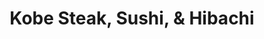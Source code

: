 ---
layout: place
title: Kobe Steak, Sushi, & Hibachi
permalink: /georgia/cartersville/kobe-steak-sushi-hibachi.html
stateAbbr: GA
stateName: Georgia
cityName: Cartersville
seo:
  type: restaurant
  links: https://kobecartersville.com/
place_id: ChIJnWdJwgxP9YgR16e1yr8eYCU
photos:
  - name: >-
      places/ChIJnWdJwgxP9YgR16e1yr8eYCU/photos/AeeoHcLoqkGpH4k1gG_u0y7VS92FTDesKvNrGsmwLFlcDluvSETRocnVC3oz9VUCeY1IfMaFX1D9xPpMa35SVg7XwtCliDSapysChdw40uDgBPq6l7r9L2mATeTzmvfgtMkkY3ZupQSbE4KZriGXJQwUSwclxJIS_zWhp0e1-F_RvVbDBMUlWP-UopIQ1Opr43tSG_ROVyi8_0JleX6PcRNeTsjsl_ZueQpxD_FygOw7piR2RTQlgzBjkKDIEapOx-JCXl5rCKKtpqoYvF-5Yh9Fi-4mwnA2pYDHQ0oonj9ql7FBNQ
    widthPx: 800
    heightPx: 800
    authorAttributions:
      - displayName: Kobe Steak, Sushi, & Hibachi
        uri: https://maps.google.com/maps/contrib/114335228445965773967
        photoUri: >-
          https://lh3.googleusercontent.com/a/ACg8ocIYXTxvW1PR_97m4_P5opt1tuDOEpE582sH7TTnj0H73YbGFQ=s100-p-k-no-mo
    flagContentUri: >-
      https://www.google.com/local/imagery/report/?cb_client=maps_api_places.places_api&image_key=!1e10!2sAF1QipM6KalVE8SC13M_2G6n-DAMs9ovxXQfigkgsold&hl=en-US
    googleMapsUri: >-
      https://www.google.com/maps/place//data=!3m4!1e2!3m2!1sAF1QipM6KalVE8SC13M_2G6n-DAMs9ovxXQfigkgsold!2e10!4m2!3m1!1s0x88f54f0cc249679d:0x25601ebfcab5a7d7
  - name: >-
      places/ChIJnWdJwgxP9YgR16e1yr8eYCU/photos/AeeoHcJCaiuvrOYOm2MPvNe4pFvszc_hyjdSuXrkmBvX2WsHsYm9M50xo6oGI87MaW0HrE0aWT-jGWWnHM0F1rqeOtqUL0fTyAnVMvsfhqIJbihY5MIeGCyHKhX6rvRPYQuiiicaKToJnp8VjZogLmyQY9-d1QIIERuXLZA542BkOYIbvkBB8CWvG7Sc7pqZ2AMT6Ln8egx3NYGPsftnijW8e0vXY8H0Zxl1Sdovgha1UukSgDzJS-r8GCl4eNcn85ItWDE3QhkJcdOujYMlrwujZJ5_zjZ59BdWSJJKtRY5zxBCCg
    widthPx: 800
    heightPx: 800
    authorAttributions:
      - displayName: Kobe Steak, Sushi, & Hibachi
        uri: https://maps.google.com/maps/contrib/114335228445965773967
        photoUri: >-
          https://lh3.googleusercontent.com/a/ACg8ocIYXTxvW1PR_97m4_P5opt1tuDOEpE582sH7TTnj0H73YbGFQ=s100-p-k-no-mo
    flagContentUri: >-
      https://www.google.com/local/imagery/report/?cb_client=maps_api_places.places_api&image_key=!1e10!2sAF1QipMQxmDrLFqjqp0_z0GxRgcO9W4OZMXul5R47cwl&hl=en-US
    googleMapsUri: >-
      https://www.google.com/maps/place//data=!3m4!1e2!3m2!1sAF1QipMQxmDrLFqjqp0_z0GxRgcO9W4OZMXul5R47cwl!2e10!4m2!3m1!1s0x88f54f0cc249679d:0x25601ebfcab5a7d7
  - name: >-
      places/ChIJnWdJwgxP9YgR16e1yr8eYCU/photos/AeeoHcKbGlrxz_hviyT9ZsRL-rC9BWyCeQql018BE565apTZb0j4xRAjNSyY1koDuhkQuibZ8394jZi9KbID-lVNXfGwTn_VG3EFowR7_DR60F-FaiNnPlwXXjc8tFCzeqKQJ_DkqwdgJ49MfGN-NdCMp5inQVdyC2AsZsowKUz-x_lVKGWmfLoqCmIK49ei2TkLUa628vvxn5egHwmc-VpTNXahz_-1Lflcf6oIhFuf21_vNz6WKnyJGMTkpFhHC2btM5O_by8GSBmKc1KvWCxIzgkhZDdgSurOL_Fynlzi1nW1iQ
    widthPx: 800
    heightPx: 800
    authorAttributions:
      - displayName: Kobe Steak, Sushi, & Hibachi
        uri: https://maps.google.com/maps/contrib/114335228445965773967
        photoUri: >-
          https://lh3.googleusercontent.com/a/ACg8ocIYXTxvW1PR_97m4_P5opt1tuDOEpE582sH7TTnj0H73YbGFQ=s100-p-k-no-mo
    flagContentUri: >-
      https://www.google.com/local/imagery/report/?cb_client=maps_api_places.places_api&image_key=!1e10!2sAF1QipOhaD-jvX6oh4oHM1snPL9Xs9o6rNQ87CcL8MyW&hl=en-US
    googleMapsUri: >-
      https://www.google.com/maps/place//data=!3m4!1e2!3m2!1sAF1QipOhaD-jvX6oh4oHM1snPL9Xs9o6rNQ87CcL8MyW!2e10!4m2!3m1!1s0x88f54f0cc249679d:0x25601ebfcab5a7d7
  - name: >-
      places/ChIJnWdJwgxP9YgR16e1yr8eYCU/photos/AeeoHcLPvLWFTFSy4JpI32ocpb5pLK4XZBQ0AuKnGns73kt58Bax9QTr-QogbHvPxNwMlhcdTNpZ4YMRj6rD3Luv1VMv4qMz3OdLjTfqFQ85fdSCrMGWkZrffGheUUXMFx6G31QBAy4JXFm54ITQwaYIU2tgPQmLzTTYjB8whxwk9_Vh0obbARf6v38FjBmtUkMREeBiAHDmGBY9N3fiC45YEYvWVqO4ZTBHQkyUNtm1YCuAUSWm7K3K-riJ_ee1y7O3I34W0Ddcum2q_xDaA7QMOlZyYlJQL7Ss0d_vSHnO1OwPc-7pzV8GdBkkCuwkWZmJxH3jUEpBBQM6oqerdsmQ1YlvKA0KcUAF8BZUxDgtz-1_cZDiz8ygLmv0KmBJUerTLyl0aw0-CZJ_S_DG-ZMuesEyYdvh4VU0HVMj-rqZEfvEDg
    widthPx: 3024
    heightPx: 3024
    authorAttributions:
      - displayName: Jessica
        uri: https://maps.google.com/maps/contrib/107703069553562763668
        photoUri: >-
          https://lh3.googleusercontent.com/a-/ALV-UjUMV5Kg3KHom7vobUuYabsxClfLdmDXmEPMYUx5tjbEGTuhYeXPvQ=s100-p-k-no-mo
    flagContentUri: >-
      https://www.google.com/local/imagery/report/?cb_client=maps_api_places.places_api&image_key=!1e10!2sCIHM0ogKEICAgICbjvWJfA&hl=en-US
    googleMapsUri: >-
      https://www.google.com/maps/place//data=!3m4!1e2!3m2!1sCIHM0ogKEICAgICbjvWJfA!2e10!4m2!3m1!1s0x88f54f0cc249679d:0x25601ebfcab5a7d7
  - name: >-
      places/ChIJnWdJwgxP9YgR16e1yr8eYCU/photos/AeeoHcJ-i5QN1ta1vTsOvWlls0Br2VYboDl07iLTID491Zf-Yu5OjeCf-JsQ2x1Yo4C-j3f6mVoFQBjxvGeocKuJLGk5Tp2IEfGiNHxhLFvmLQoJAbo8DienBXeH3OW0CpPdFcF3W_T_vf30otAvG05d0wlbEzCvMg8XTsy0aMQxpbuFH4uKAkSK8j_bLZXu34lS8k1TsZRILlxUISJqK_to-4t650cP-0ZBQk8nZgTbSyeOIUlfSEXy2t0XF_GMggf_VZ9IyxN12FZtlXwM6oKO7TjMqfxIKQxVO6pqVcqhSR6W7K930BNuvSGrkw4gbW9lpL0unm9mKD4JefRDYM5bskCqLWXneu8PiacA9XmUTh_kIXdIjL3jizQq83UloyDNQbEHJhafr0I5xy2HdcQhhgkz05vMES4o1FMKOLHAUaA
    widthPx: 4080
    heightPx: 3072
    authorAttributions:
      - displayName: Naoki Iwaoka
        uri: https://maps.google.com/maps/contrib/108853139305673042579
        photoUri: >-
          https://lh3.googleusercontent.com/a-/ALV-UjVbdqUezZMRrAuEwaRCAh7mOaX-qA5HqtiBjqwUGc4Tg8ENtsFxkw=s100-p-k-no-mo
    flagContentUri: >-
      https://www.google.com/local/imagery/report/?cb_client=maps_api_places.places_api&image_key=!1e10!2sCIHM0ogKEICAgID_jKSHEA&hl=en-US
    googleMapsUri: >-
      https://www.google.com/maps/place//data=!3m4!1e2!3m2!1sCIHM0ogKEICAgID_jKSHEA!2e10!4m2!3m1!1s0x88f54f0cc249679d:0x25601ebfcab5a7d7
  - name: >-
      places/ChIJnWdJwgxP9YgR16e1yr8eYCU/photos/AeeoHcL-r8dYwnMJEmyn_iHM5miZiocZxNePY2E669dBCeNk2bAK4scUm15jpr5VDQFVzgDHvR-QNbS2QI6LDg9ESlTgrBPRhDqBd5zE919PimdTAsm-mP10LrNvWZZmNIVe1Qz6Ov7DY1CZtZ62_EBE-rkKR1AhYcMORyZH5gNMX2Q2Q2p70MdqLs21ecsA6bIt4wLYAkh4DUJv2lOSZQ_o0FsbrhRsfoe4DNE5cADbufwL7C4mni_c9TV96BQyjoTdsbibu11phEAHsvpQi7RzB1YIQqKGlvxUCjyEf4tVU-2-TQ
    widthPx: 800
    heightPx: 800
    authorAttributions:
      - displayName: Kobe Steak, Sushi, & Hibachi
        uri: https://maps.google.com/maps/contrib/114335228445965773967
        photoUri: >-
          https://lh3.googleusercontent.com/a/ACg8ocIYXTxvW1PR_97m4_P5opt1tuDOEpE582sH7TTnj0H73YbGFQ=s100-p-k-no-mo
    flagContentUri: >-
      https://www.google.com/local/imagery/report/?cb_client=maps_api_places.places_api&image_key=!1e10!2sAF1QipNuL1CIzDqlUuL-slLcnPhVeEEJbsoywjJB38h9&hl=en-US
    googleMapsUri: >-
      https://www.google.com/maps/place//data=!3m4!1e2!3m2!1sAF1QipNuL1CIzDqlUuL-slLcnPhVeEEJbsoywjJB38h9!2e10!4m2!3m1!1s0x88f54f0cc249679d:0x25601ebfcab5a7d7
  - name: >-
      places/ChIJnWdJwgxP9YgR16e1yr8eYCU/photos/AeeoHcKc4MsSrzzi4NLYjy0wmpIl34uPE4IzZTqRSHssko8tex_c6Ke1qZOpewYEJkPujB9l3PWVwsOuUyf-jwwCDpC0in099xFgRckXz--j_gffJzbdh_Cw1DWf0SQJx7mkwpx0CvZXdF4oQwUiGVKe6fhvl0Kc_RXDzmI_0GrVZT6wHeYP1ZyCOoo2M5Yb3rMSrsPkEghZ0ppt437apfXSyn3Y86bk7dgM8C4pDw2MJjKcGjQv-SeK7N-bP96dB9TIdl2pN7qxn2dlrGi_tbECcuX0DDik5Vduo-1V4OJVV6N9qQ
    widthPx: 800
    heightPx: 800
    authorAttributions:
      - displayName: Kobe Steak, Sushi, & Hibachi
        uri: https://maps.google.com/maps/contrib/114335228445965773967
        photoUri: >-
          https://lh3.googleusercontent.com/a/ACg8ocIYXTxvW1PR_97m4_P5opt1tuDOEpE582sH7TTnj0H73YbGFQ=s100-p-k-no-mo
    flagContentUri: >-
      https://www.google.com/local/imagery/report/?cb_client=maps_api_places.places_api&image_key=!1e10!2sAF1QipMB4JNcTkAcamh-Zon0VfEDEidjDtqdhv8SMCFT&hl=en-US
    googleMapsUri: >-
      https://www.google.com/maps/place//data=!3m4!1e2!3m2!1sAF1QipMB4JNcTkAcamh-Zon0VfEDEidjDtqdhv8SMCFT!2e10!4m2!3m1!1s0x88f54f0cc249679d:0x25601ebfcab5a7d7
  - name: >-
      places/ChIJnWdJwgxP9YgR16e1yr8eYCU/photos/AeeoHcIfdLW-nSYqix-UPabaHoJnZYOmiUeiLLphTbV45d27h--MoQMDh_x8d_VlYImffgOBdNv60dY9m0U-1q64QIx3ukLslc-HAw9xqd2w72eSDnbvd9BbpMbGHbANwRaPAXkMv6-kSm4vgB6HH1-y3Qkx_1KJ4l6QiHROpTmbeFv-RrJaRT232gefLIgGaUqYtGmsv6r8AMPQLQCuADqI46Dp-hnyIkjsPKcK2aXhb2LS04eto-JGZe1zxPpm7EAKgKEX_cTMUWjCRA2VtOQXveOp1nGn8gdK-36Q60ZrDS2MeA
    widthPx: 800
    heightPx: 800
    authorAttributions:
      - displayName: Kobe Steak, Sushi, & Hibachi
        uri: https://maps.google.com/maps/contrib/114335228445965773967
        photoUri: >-
          https://lh3.googleusercontent.com/a/ACg8ocIYXTxvW1PR_97m4_P5opt1tuDOEpE582sH7TTnj0H73YbGFQ=s100-p-k-no-mo
    flagContentUri: >-
      https://www.google.com/local/imagery/report/?cb_client=maps_api_places.places_api&image_key=!1e10!2sAF1QipP3RRM7WTO2CfboIz9QykUVDd-Pdnyia2b1rU4A&hl=en-US
    googleMapsUri: >-
      https://www.google.com/maps/place//data=!3m4!1e2!3m2!1sAF1QipP3RRM7WTO2CfboIz9QykUVDd-Pdnyia2b1rU4A!2e10!4m2!3m1!1s0x88f54f0cc249679d:0x25601ebfcab5a7d7
  - name: >-
      places/ChIJnWdJwgxP9YgR16e1yr8eYCU/photos/AeeoHcKnUBSX87SXlVCCatH_1IK_nurVsouYlVbd3XObejIHgOuGDFm8wPVMFwJ0FX-rOW7ELtYQfSjvkOjn5EKMh_w5haZ0tC90d02PbVXQcx8tAE7tMvdpgATYfd-JbQfliuS0DDE-Nf9qsZh0VJKjdVWY2QxqCVVdC10Wv9Pbik5HPByerpqkKq3ds1lmvh88QuMmcWrWTBPvESsWoh5UXxoHaRDaJPzDtO1OW5CGcuedKmAl0fHtlx3aaT3lLD3m3VBbzrJoyu9AmZ_qPcG3CMI0xmxEBShzlbgPrfRpkIT_JA
    widthPx: 800
    heightPx: 800
    authorAttributions:
      - displayName: Kobe Steak, Sushi, & Hibachi
        uri: https://maps.google.com/maps/contrib/114335228445965773967
        photoUri: >-
          https://lh3.googleusercontent.com/a/ACg8ocIYXTxvW1PR_97m4_P5opt1tuDOEpE582sH7TTnj0H73YbGFQ=s100-p-k-no-mo
    flagContentUri: >-
      https://www.google.com/local/imagery/report/?cb_client=maps_api_places.places_api&image_key=!1e10!2sAF1QipM4mgv2-7PH7B7aiLk9drhG-g0B7LakhBx6U41z&hl=en-US
    googleMapsUri: >-
      https://www.google.com/maps/place//data=!3m4!1e2!3m2!1sAF1QipM4mgv2-7PH7B7aiLk9drhG-g0B7LakhBx6U41z!2e10!4m2!3m1!1s0x88f54f0cc249679d:0x25601ebfcab5a7d7
  - name: >-
      places/ChIJnWdJwgxP9YgR16e1yr8eYCU/photos/AeeoHcIUQHUTUrfgRlRq2SdUbjAAaQ9DF3ofLpeq6ZPE0zCS7QQ0Di-KieOUsznjP71Q3cJg-3t8qsxrvT506S2AKUjFp_NaTMykt12p6DQJv0h-15D9wifFiEdPq_w07knuYeTYUuCzMmA7xtAUx4SSsJ9wAQVCr2EObtn4FrC_K-K-7bkaZWComnLCsoiBfvEbbaRR5DD8holIxleDtaNZi_4Le4yFZvUDMsKO0b39Y5vUP5bBrMia-0-vkAIuUAc6YNIj1e1olVSLtXulGh64Kc4_PIIgFx-0z7R2i2CrIPiOYJ3jKBD7N0zstIiV5aVpM8J-Wv4vYW0X51Z56qTFWjGt_0JhWXuAc5W5TyhbHTBvdJMkuq00F8Koi2PNIutyVAyBSEZdKAzAQhBfQPyd5s95j8vMN_WiFCZk48JcBu9tLrvB
    widthPx: 1080
    heightPx: 1123
    authorAttributions:
      - displayName: Alexis A. Rivera De Jesus
        uri: https://maps.google.com/maps/contrib/116187734286470202240
        photoUri: >-
          https://lh3.googleusercontent.com/a-/ALV-UjU6SAi1vfVK1LbxWHZsIyjTCG79FHI2SBz8UIz9VO6yoJvSpDhY6w=s100-p-k-no-mo
    flagContentUri: >-
      https://www.google.com/local/imagery/report/?cb_client=maps_api_places.places_api&image_key=!1e10!2sCIHM0ogKEICAgIDL3pC-yAE&hl=en-US
    googleMapsUri: >-
      https://www.google.com/maps/place//data=!3m4!1e2!3m2!1sCIHM0ogKEICAgIDL3pC-yAE!2e10!4m2!3m1!1s0x88f54f0cc249679d:0x25601ebfcab5a7d7
address: 465 Cherokee Pl, Cartersville, GA 30121, USA
street: 465 Cherokee Pl
city: Cartersville
state: GA
zip: '30121'
country: USA
neighborhood: null
latitude: '34.173655'
longitude: '-84.781248'
accessibility_options:
  wheelchairAccessibleParking: true
  wheelchairAccessibleEntrance: true
  wheelchairAccessibleRestroom: true
  wheelchairAccessibleSeating: true
business_status: OPERATIONAL
name: Kobe Steak, Sushi, & Hibachi
google_maps_links:
  directionsUri: >-
    https://www.google.com/maps/dir//''/data=!4m7!4m6!1m1!4e2!1m2!1m1!1s0x88f54f0cc249679d:0x25601ebfcab5a7d7!3e0
  placeUri: https://maps.google.com/?cid=2693186386256046039
  writeAReviewUri: >-
    https://www.google.com/maps/place//data=!4m3!3m2!1s0x88f54f0cc249679d:0x25601ebfcab5a7d7!12e1
  reviewsUri: >-
    https://www.google.com/maps/place//data=!4m4!3m3!1s0x88f54f0cc249679d:0x25601ebfcab5a7d7!9m1!1b1
  photosUri: >-
    https://www.google.com/maps/place//data=!4m3!3m2!1s0x88f54f0cc249679d:0x25601ebfcab5a7d7!10e5
primary_type: Japanese Restaurant
opening_hours:
  regular: null
  current: null
secondary_opening_hours:
  regular:
    weekdayDescriptions: null
    type: null
  current:
    weekdayDescriptions: null
    type: null
phone: (470) 888-2969
price_level: PRICE_LEVEL_MODERATE
price_range: $20 &ndash; $30
rating: '4.3'
rating_count: 0
website: https://kobecartersville.com/
description: >-
  Discover Kobe Steak, Sushi, & Hibachi in Cartersville, GA$$$Nestled in
  Cartersville, GA, Kobe Steak, Sushi, & Hibachi stands out as a modern Japanese
  dining spot offering fresh sushi and hibachi options in a relaxed atmosphere.
  This establishment delights with its blend of flavorful dishes, including
  expertly prepared rolls and sizzling grill favorites that cater to those
  seeking authentic tastes. Visitors can enjoy a laid-back setting with
  thoughtful touches like accessibility features and outdoor seating, making it
  an inviting choice for casual meals or group gatherings. The menu highlights a
  variety of Japanese-inspired cuisine at moderate prices, perfect for anyone
  exploring top sushi spots nearby. Generous portions and a focus on quality
  ingredients ensure a satisfying experience for those looking for reliable
  dining options in the area.
generative_summary: >-
  Discover Kobe Steak, Sushi, & Hibachi in Cartersville, GA$$$Nestled in
  Cartersville, GA, Kobe Steak, Sushi, & Hibachi stands out as a modern Japanese
  dining spot offering fresh sushi and hibachi options in a relaxed atmosphere.
  This establishment delights with its blend of flavorful dishes, including
  expertly prepared rolls and sizzling grill favorites that cater to those
  seeking authentic tastes. Visitors can enjoy a laid-back setting with
  thoughtful touches like accessibility features and outdoor seating, making it
  an inviting choice for casual meals or group gatherings. The menu highlights a
  variety of Japanese-inspired cuisine at moderate prices, perfect for anyone
  exploring top sushi spots nearby. Generous portions and a focus on quality
  ingredients ensure a satisfying experience for those looking for reliable
  dining options in the area.
generative_disclosure: Summarized by AI using the Grok-3-Mini model.
reviews:
  - name: >-
      places/ChIJnWdJwgxP9YgR16e1yr8eYCU/reviews/ChdDSUhNMG9nS0VJQ0FnTURncklMVXdRRRAB
    relativePublishTimeDescription: a month ago
    rating: 5
    text:
      text: >-
        Had the bluefin special (sushi). It was amazing. The Kobe Soup is the
        best clear soup I've ever had in a sushi restaurant. The decor is also
        lovely.
      languageCode: en
    originalText:
      text: >-
        Had the bluefin special (sushi). It was amazing. The Kobe Soup is the
        best clear soup I've ever had in a sushi restaurant. The decor is also
        lovely.
      languageCode: en
    authorAttribution:
      displayName: Andrew Odinson
      uri: https://www.google.com/maps/contrib/118209168611303117610/reviews
      photoUri: >-
        https://lh3.googleusercontent.com/a-/ALV-UjVY84Epvbndmp_ozJQqiBf5slyqSXfb0VL0Q2NmzBajRDoUwDty=s128-c0x00000000-cc-rp-mo-ba3
    publishTime: '2025-02-23T01:31:41.822188Z'
    flagContentUri: >-
      https://www.google.com/local/review/rap/report?postId=ChdDSUhNMG9nS0VJQ0FnTURncklMVXdRRRAB&d=17924085&t=1
    googleMapsUri: >-
      https://www.google.com/maps/reviews/data=!4m6!14m5!1m4!2m3!1sChdDSUhNMG9nS0VJQ0FnTURncklMVXdRRRAB!2m1!1s0x88f54f0cc249679d:0x25601ebfcab5a7d7
  - name: >-
      places/ChIJnWdJwgxP9YgR16e1yr8eYCU/reviews/ChZDSUhNMG9nS0VJQ0FnSUQ3eHJLdmJREAE
    relativePublishTimeDescription: 7 months ago
    rating: 5
    text:
      text: >-
        The food is great, plenty per portion for 2 people. 8.5/10 The steak is
        the best option for sure. 9.5/10 The honeydew taste like honeydew. 8/10.
        The service at 9 pm was quick, 15ish minutes for the food to arrive so
        9/10 there.
      languageCode: en
    originalText:
      text: >-
        The food is great, plenty per portion for 2 people. 8.5/10 The steak is
        the best option for sure. 9.5/10 The honeydew taste like honeydew. 8/10.
        The service at 9 pm was quick, 15ish minutes for the food to arrive so
        9/10 there.
      languageCode: en
    authorAttribution:
      displayName: David Flooor
      uri: https://www.google.com/maps/contrib/117114435598948141435/reviews
      photoUri: >-
        https://lh3.googleusercontent.com/a/ACg8ocL5oDYQr69Qu7ZuhqaToellR-OsBOg5kUrRnL7PdpDKJTnTBIU=s128-c0x00000000-cc-rp-mo-ba3
    publishTime: '2024-08-23T21:35:42.139059Z'
    flagContentUri: >-
      https://www.google.com/local/review/rap/report?postId=ChZDSUhNMG9nS0VJQ0FnSUQ3eHJLdmJREAE&d=17924085&t=1
    googleMapsUri: >-
      https://www.google.com/maps/reviews/data=!4m6!14m5!1m4!2m3!1sChZDSUhNMG9nS0VJQ0FnSUQ3eHJLdmJREAE!2m1!1s0x88f54f0cc249679d:0x25601ebfcab5a7d7
  - name: >-
      places/ChIJnWdJwgxP9YgR16e1yr8eYCU/reviews/ChdDSUhNMG9nS0VJQ0FnTURnOGI3enpRRRAB
    relativePublishTimeDescription: a month ago
    rating: 5
    text:
      text: >-
        The food is really good, made fresh. We shared a steak and shrimp
        hibachi which was delish! It comes with several courses which we
        couldn’t finish even though we shared. On top of that, we happened to be
        there for the happy hour special, so it was essentially on sale.

        The service is always great, very nice and professional.
      languageCode: en
    originalText:
      text: >-
        The food is really good, made fresh. We shared a steak and shrimp
        hibachi which was delish! It comes with several courses which we
        couldn’t finish even though we shared. On top of that, we happened to be
        there for the happy hour special, so it was essentially on sale.

        The service is always great, very nice and professional.
      languageCode: en
    authorAttribution:
      displayName: Nancy Martinez
      uri: https://www.google.com/maps/contrib/101359613854941781647/reviews
      photoUri: >-
        https://lh3.googleusercontent.com/a-/ALV-UjU4XTx2ptvCm94z27V9_l-I1Z34xlVo4OhP4IiJ-5ROod2yD6gg=s128-c0x00000000-cc-rp-mo-ba2
    publishTime: '2025-02-25T15:27:06.991477Z'
    flagContentUri: >-
      https://www.google.com/local/review/rap/report?postId=ChdDSUhNMG9nS0VJQ0FnTURnOGI3enpRRRAB&d=17924085&t=1
    googleMapsUri: >-
      https://www.google.com/maps/reviews/data=!4m6!14m5!1m4!2m3!1sChdDSUhNMG9nS0VJQ0FnTURnOGI3enpRRRAB!2m1!1s0x88f54f0cc249679d:0x25601ebfcab5a7d7
  - name: >-
      places/ChIJnWdJwgxP9YgR16e1yr8eYCU/reviews/ChdDSUhNMG9nS0VJQ0FnSUNYal9QbDBRRRAB
    relativePublishTimeDescription: 5 months ago
    rating: 5
    text:
      text: >-
        Just passing through and stopped for sushi 🍣. It was an awesome
        experience, for sure!

        It's nice to have a different twist than the norm.
      languageCode: en
    originalText:
      text: >-
        Just passing through and stopped for sushi 🍣. It was an awesome
        experience, for sure!

        It's nice to have a different twist than the norm.
      languageCode: en
    authorAttribution:
      displayName: Barry Laminack
      uri: https://www.google.com/maps/contrib/113276680349330326904/reviews
      photoUri: >-
        https://lh3.googleusercontent.com/a-/ALV-UjXxJU0KNSA3lM9c7WFUAaLqOE_iF42eX5BgixMCiS3779idVIoVxA=s128-c0x00000000-cc-rp-mo-ba4
    publishTime: '2024-10-21T23:39:27.965255Z'
    flagContentUri: >-
      https://www.google.com/local/review/rap/report?postId=ChdDSUhNMG9nS0VJQ0FnSUNYal9QbDBRRRAB&d=17924085&t=1
    googleMapsUri: >-
      https://www.google.com/maps/reviews/data=!4m6!14m5!1m4!2m3!1sChdDSUhNMG9nS0VJQ0FnSUNYal9QbDBRRRAB!2m1!1s0x88f54f0cc249679d:0x25601ebfcab5a7d7
  - name: >-
      places/ChIJnWdJwgxP9YgR16e1yr8eYCU/reviews/ChZDSUhNMG9nS0VJQ0FnSUNaemRDOExBEAE
    relativePublishTimeDescription: a year ago
    rating: 4
    text:
      text: >-
        Food is pretty good, would have been better if they had used the sauces
        for my meat like the hibachi grill they had to do mine in the kitchen
        because somebody or table ordered shrimp 😬 they did a very good job
        accommodating me and making sure my food did not get to contaminated. I
        definitely would recommend this restaurant if in the area.
      languageCode: en
    originalText:
      text: >-
        Food is pretty good, would have been better if they had used the sauces
        for my meat like the hibachi grill they had to do mine in the kitchen
        because somebody or table ordered shrimp 😬 they did a very good job
        accommodating me and making sure my food did not get to contaminated. I
        definitely would recommend this restaurant if in the area.
      languageCode: en
    authorAttribution:
      displayName: Angie Whittington
      uri: https://www.google.com/maps/contrib/101167415807925312580/reviews
      photoUri: >-
        https://lh3.googleusercontent.com/a-/ALV-UjWNO-_e5HGGj6WJN0gdLa3eDvPm6i8gHX0hEj91kzWQt9Vp7zXA=s128-c0x00000000-cc-rp-mo-ba5
    publishTime: '2023-09-15T13:45:47.142615Z'
    flagContentUri: >-
      https://www.google.com/local/review/rap/report?postId=ChZDSUhNMG9nS0VJQ0FnSUNaemRDOExBEAE&d=17924085&t=1
    googleMapsUri: >-
      https://www.google.com/maps/reviews/data=!4m6!14m5!1m4!2m3!1sChZDSUhNMG9nS0VJQ0FnSUNaemRDOExBEAE!2m1!1s0x88f54f0cc249679d:0x25601ebfcab5a7d7
review_summary: >-
  What Guests Are Buzzing About$$$Folks rave about the tasty sushi and hibachi
  dishes at this spot, noting how the fresh flavors and generous servings make
  every meal feel like a treat without breaking the bank. Many appreciate the
  quick service and welcoming vibe, especially during busy times, though a few
  mention occasional inconsistencies that come with high demand. Overall, the
  atmosphere gets high marks for being modern and clean, with extras like a
  great playlist adding to the fun. It's a solid pick for families or friends
  hunting for dependable Japanese eats, with highlights on the steak and shrimp
  combos that leave diners feeling impressed. If you're on the hunt for
  flavorful options close by, this place often delivers a positive experience
  that's worth checking out.
review_disclosure: Summarized by AI using the Grok-3-Mini model.
parking_options:
  freeParkingLot: true
  freeStreetParking: true
payment_options:
  acceptsCreditCards: true
  acceptsDebitCards: true
  acceptsCashOnly: false
  acceptsNfc: true
allow_dogs: null
curbside_pickup: null
delivery: true
dine_in: true
good_for_children: true
good_for_groups: true
good_for_sports: false
live_music: false
menu_for_children: true
outdoor_seating: true
reservable: true
restroom: true
serves_beer: true
serves_breakfast: null
serves_brunch: true
serves_cocktails: true
serves_coffee: null
serves_dinner: true
serves_dessert: true
serves_lunch: true
serves_vegetarian_food: true
serves_wine: true
takeout: true
update_category: pro
places_description: null

---
